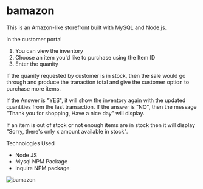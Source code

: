 # bamazon

This is an Amazon-like storefront built with MySQL and Node.js. 

In the customer portal
1. You can view the inventory
2. Choose an item you'd like to purchase using the Item ID
3. Enter the quanity 

If the quanity requested by customer is in stock, then the sale would go through and produce the tranaction total and give the customer option to purchase more items.

If the Answer is "YES", it will show the inventory again with the updated quantities from the last transaction. If the answer is "NO", then the message "Thank you for shopping, Have a nice day" will display.

If an item is out of stock or not enough items are in stock then it will display
"Sorry, there's only x amount  available in  stock".


Technologies Used
- Node JS
- Mysql NPM Package
- Inquire NPM package

![bamazon](https://user-images.githubusercontent.com/43711658/52521268-7d1c9680-2c42-11e9-9804-1fb0ee5cb6f7.gif)

